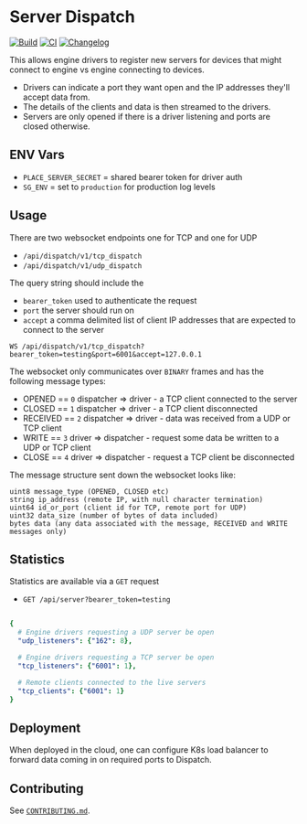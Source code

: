 # Server Dispatch

[![Build](https://github.com/PlaceOS/dispatch/actions/workflows/build.yml/badge.svg)](https://github.com/PlaceOS/dispatch/actions/workflows/build.yml)
[![CI](https://github.com/PlaceOS/dispatch/actions/workflows/ci.yml/badge.svg)](https://github.com/PlaceOS/dispatch/actions/workflows/ci.yml)
[![Changelog](https://img.shields.io/badge/Changelog-available-github.svg)](/CHANGELOG.md)


This allows engine drivers to register new servers for devices that might connect to engine vs engine connecting to devices.

* Drivers can indicate a port they want open and the IP addresses they'll accept data from.
* The details of the clients and data is then streamed to the drivers.
* Servers are only opened if there is a driver listening and ports are closed otherwise.

## ENV Vars

* `PLACE_SERVER_SECRET` = shared bearer token for driver auth
* `SG_ENV` = set to `production` for production log levels

## Usage

There are two websocket endpoints one for TCP and one for UDP

* `/api/dispatch/v1/tcp_dispatch`
* `/api/dispatch/v1/udp_dispatch`

The query string should include the

* `bearer_token` used to authenticate the request
* `port` the server should run on
* `accept` a comma delimited list of client IP addresses that are expected to connect to the server

```
WS /api/dispatch/v1/tcp_dispatch?bearer_token=testing&port=6001&accept=127.0.0.1
```

The websocket only communicates over `BINARY` frames and has the following message types:

* OPENED == `0` dispatcher => driver - a TCP client connected to the server
* CLOSED == `1` dispatcher => driver - a TCP client disconnected
* RECEIVED == `2` dispatcher => driver - data was received from a UDP or TCP client
* WRITE == `3` driver => dispatcher - request some data be written to a UDP or TCP client
* CLOSE == `4` driver => dispatcher - request a TCP client be disconnected

The message structure sent down the websocket looks like:

```
uint8 message_type (OPENED, CLOSED etc)
string ip_address (remote IP, with null character termination)
uint64 id_or_port (client id for TCP, remote port for UDP)
uint32 data_size (number of bytes of data included)
bytes data (any data associated with the message, RECEIVED and WRITE messages only)
```


## Statistics

Statistics are available via a `GET` request

* `GET /api/server?bearer_token=testing`

```yaml

{
  # Engine drivers requesting a UDP server be open
  "udp_listeners": {"162": 8},

  # Engine drivers requesting a TCP server be open
  "tcp_listeners": {"6001": 1},

  # Remote clients connected to the live servers
  "tcp_clients": {"6001": 1}
}

```

## Deployment

When deployed in the cloud, one can configure K8s load balancer to forward data coming in on required ports to Dispatch.

## Contributing

See [`CONTRIBUTING.md`](./CONTRIBUTING.md).

